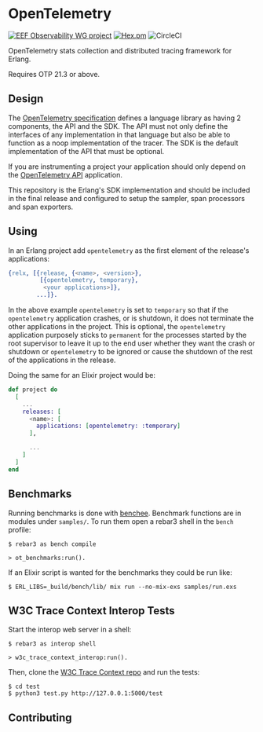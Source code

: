 OpenTelemetry
=====

[![EEF Observability WG project](https://img.shields.io/badge/EEF-Observability-black)](https://github.com/erlef/eef-observability-wg)
[![Hex.pm](https://img.shields.io/hexpm/v/opentelemetry)](https://hex.pm/packages/opentelemetry)
![CircleCI](https://img.shields.io/circleci/build/github/open-telemetry/opentelemetry-erlang)

OpenTelemetry stats collection and distributed tracing framework for Erlang.

Requires OTP 21.3 or above.

## Design

The [OpenTelemetry specification](https://github.com/open-telemetry/opentelemetry-specification) defines a language library as having 2 components, the API and the SDK. The API must not only define the interfaces of any implementation in that language but also be able to function as a noop implementation of the tracer. The SDK is the default implementation of the API that must be optional.

If you are instrumenting a project your application should only depend on the [OpenTelemetry API](https://github.com/open-telemetry/opentelemetry-erlang-api/) application. 

This repository is the Erlang's SDK implementation and should be included in the final release and configured to setup the sampler, span processors and span exporters.

## Using

In an Erlang project add `opentelemetry` as the first element of the release's applications:

``` erlang
{relx, [{release, {<name>, <version>}, 
         [{opentelemetry, temporary},
          <your applications>]},
        ...]}.
```

In the above example `opentelemetry` is set to `temporary` so that if the `opentelemetry` application crashes, or is shutdown, it does not terminate the other applications in the project. This is optional, the `opentelemetry` application purposely sticks to `permanent` for the processes started by the root supervisor to leave it up to the end user whether they want the crash or shutdown or `opentelemetry` to be ignored or cause the shutdown of the rest of the applications in the release.

Doing the same for an Elixir project would be:

``` elixir
def project do
  [
    ...
    releases: [
      <name>: [
        applications: [opentelemetry: :temporary]
      ],

      ...
    ]
  ]
end
```

## Benchmarks

Running benchmarks is done with [benchee](https://github.com/bencheeorg/benchee). Benchmark functions are in modules under `samples/`. To run them open a rebar3 shell in the `bench` profile:

``` shell
$ rebar3 as bench compile

> ot_benchmarks:run().
```

If an Elixir script is wanted for the benchmarks they could be run like:

``` shell
$ ERL_LIBS=_build/bench/lib/ mix run --no-mix-exs samples/run.exs
```

## W3C Trace Context Interop Tests

Start the interop web server in a shell:

``` shell
$ rebar3 as interop shell

> w3c_trace_context_interop:run().
```

Then, clone the [W3C Trace Context repo](https://github.com/w3c/trace-context) and run the tests:

``` shell
$ cd test
$ python3 test.py http://127.0.0.1:5000/test
```

## Contributing

